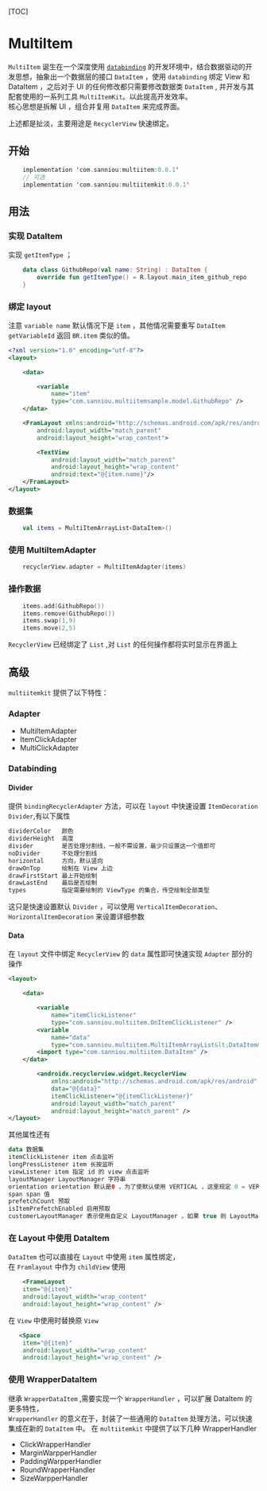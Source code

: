 [TOC]
# MultiItem
 `MultiItem` 诞生在一个深度使用 [`databinding`][1] 的开发环境中，结合数据驱动的开发思想，抽象出一个数据层的接口 `DataItem` ，使用 `databinding` 绑定 View 和 DataItem ，之后对于 UI 的任何修改都只需要修改数据类 `DataItem` , 并开发与其配套使用的一系列工具 `MultiItemKit`。以此提高开发效率。  
核心思想是拆解 UI ，组合并复用 `DataItem` 来完成界面。  

上述都是扯淡，主要用途是 `RecyclerView` 快速绑定。
## 开始
```kotlin
    implementation 'com.sanniou:multiitem:0.0.1'
    // 可选
    implementation 'com.sanniou:multiitemkit:0.0.1'
```
## 用法
### 实现 DataItem
实现 `getItemType` ；
```kotlin
    data class GithubRepo(val name: String) : DataItem {
        override fun getItemType() = R.layout.main_item_github_repo
    }
```
### 绑定 layout
注意 `variable name` 默认情况下是 `item` ，其他情况需要重写 `DataItem getVariableId` 返回 `BR.item` 类似的值。
```xml
<?xml version="1.0" encoding="utf-8"?>
<layout>

    <data>

        <variable
            name="item"
            type="com.sanniou.multiitemsample.model.GithubRepo" />
    </data>

    <FramLayout xmlns:android="http://schemas.android.com/apk/res/android"
        android:layout_width="match_parent"
        android:layout_height="wrap_content">

        <TextView
            android:layout_width="match_parent"
            android:layout_height="wrap_content"
            android:text="@{item.name}"/>
    </FramLayout>
</layout>

```

### 数据集
```kotlin
    val items = MultiItemArrayList<DataItem>()
```
### 使用 MultiItemAdapter
```kotlin
    recyclerView.adapter = MultiItemAdapter(items)
```
### 操作数据
```kotlin
    items.add(GithubRepo())
    items.remove(GithubRepo())
    items.swap(1,9)
    items.move(2,5)
```
`RecyclerView` 已经绑定了 `List` ,对 `List` 的任何操作都将实时显示在界面上
## 高级
`multiitemkit` 提供了以下特性：
### Adapter

 - MultiItemAdapter
 - ItemClickAdapter
 - MultiClickAdapter

### Databinding
#### Divider
提供 `bindingRecyclerAdapter` 方法，可以在 `layout` 中快速设置 `ItemDecoration Divider`,有以下属性
```kotlin
dividerColor   颜色
dividerHeight  高度
divider        是否处理分割线，一般不需设置，最少只设置这一个值即可
noDivider      不处理分割线
horizontal     方向，默认竖向
drawOnTop      绘制在 View 上边
drawFirstStart 最上开始绘制
drawLastEnd    最后是否绘制
types          指定需要绘制的 ViewType 的集合，传空绘制全部类型
```
这只是快速设置默认 `Divider` ，可以使用 `VerticalItemDecoration`、 `HorizontalItemDecoration` 来设置详细参数
#### Data
在 `layout` 文件中绑定 `RecyclerView` 的 `data` 属性即可快速实现 `Adapter` 部分的操作
```xml
<layout>

    <data>

        <variable
            name="itemClickListener"
            type="com.sanniou.multiitem.OnItemClickListener" />
        <variable
            name="data"
            type="com.sanniou.multiitem.MultiItemArrayList&lt;DataItem&gt;" />
        <import type="com.sanniou.multiitem.DataItem" />
    </data>

        <androidx.recyclerview.widget.RecyclerView
            xmlns:android="http://schemas.android.com/apk/res/android"
            data="@{data}"
            itemClickListener="@{itemClickListener}"
            android:layout_width="match_parent"
            android:layout_height="match_parent" />
</layout>
```
其他属性还有
```kotlin
data 数据集
itemClickListener item 点击监听
longPressListener item 长按监听
viewListener item 指定 id 的 view 点击监听
layoutManager LayoutManager 字符串
orientation orientation 默认是0 ，为了使默认使用 VERTICAL ，这里规定 0 = VERTICAL0 ，1 = HORIZONTAL，那么需要横向时设置 1 即可
span span 值
prefetchCount 预取
isItemPrefetchEnabled 启用预取
customerLayoutManager 表示使用自定义 LayoutManager ，如果 true 则 LayoutManager 相关属性不生效
```
### 在 Layout 中使用 DataItem
`DataItem` 也可以直接在 `Layout` 中使用 `item` 属性绑定，  
在 `Framlayout` 中作为 `childView` 使用
```xml
    <FrameLayout
    item="@{item}"
    android:layout_width="wrap_content"
    android:layout_height="wrap_content" />
```
在 `View` 中使用时替换原 `View`
```xml
   <Space
    item="@{item}"
    android:layout_width="wrap_content"
    android:layout_height="wrap_content" />
```

### 使用 WrapperDataItem
继承 `WrapperDataItem` ,需要实现一个 `WrapperHandler` ，可以扩展 DataItem 的更多特性，  
`WrapperHandler` 的意义在于，封装了一些通用的 `DataItem` 处理方法，可以快速集成在新的 `DataItem` 中。
在 `multiitemkit` 中提供了以下几种 WrapperHandler

 - ClickWrapperHandler
 - MarginWarpperHandler
 - PaddingWarpperHandler
 - RoundWrapperHandler
 - SizeWarpperHandler

  [1]: https://developer.android.com/topic/libraries/data-binding
